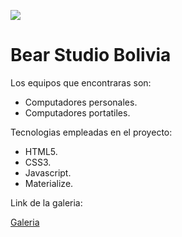 <img src="https://i.ibb.co/WGq2qQ0/Bear-Studio-Bolivia.png"></img>

# Bear Studio Bolivia #

Los equipos que encontraras son:

* Computadores personales.
* Computadores portatiles.

Tecnologias empleadas en el proyecto:

* HTML5.
* CSS3.
* Javascript.
* Materialize.

Link de la galeria:

[Galeria](https://bearstudiobolivia.github.io//)
